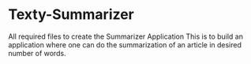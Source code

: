 # Texty-Summarizer
All required files to create the Summarizer Application
This is to build an application where one can do the summarization of an article in desired number of words.
